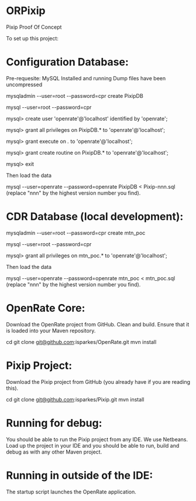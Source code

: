 ORPixip
=======

Pixip Proof Of Concept

To set up this project:

Configuration Database:
=======================

Pre-requesite:
MySQL Installed and running
Dump files have been uncompressed


mysqladmin --user=root --password=cpr create PixipDB

mysql --user=root --password=cpr

mysql> create user 'openrate'@'localhost' identified by 'openrate';

mysql> grant all privileges on PixipDB.* to 'openrate'@'localhost';

mysql> grant execute on *.* to 'openrate'@'localhost';

mysql> grant create routine on PixipDB.* to 'openrate'@'localhost';

mysql> exit

Then load the data

mysql --user=openrate --password=openrate PixipDB < Pixip-nnn.sql (replace "nnn"
by the highest version number you find).


CDR Database (local development):
=================================
mysqladmin --user=root --password=cpr create mtn_poc

mysql --user=root --password=cpr

mysql> grant all privileges on mtn_poc.* to 'openrate'@'localhost';

Then load the data

mysql --user=openrate --password=openrate mtn_poc < mtn_poc.sql (replace "nnn"
by the highest version number you find).


OpenRate Core:
==============

Download the OpenRate project from GitHub. Clean and build. Ensure that it is
loaded into your Maven repository.

cd <your-choice-of-directory>
git clone git@github.com:isparkes/OpenRate.git
mvn install

Pixip Project:
==============

Download the Pixip project from GitHub (you already have if you are reading 
this).

cd <your-choice-of-directory>
git clone git@github.com:isparkes/Pixip.git
mvn install


Running for debug:
==================

You should be able to run the Pixip project from any IDE. We use Netbeans. Load
up the project in your IDE and you should be able to run, build and debug as
with any other Maven project.


Running in outside of the IDE:
==============================

The startup script launches the OpenRate application.


